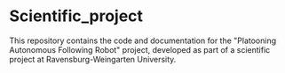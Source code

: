# Scientific_project
This repository contains the code and documentation for the "Platooning Autonomous Following Robot" project, developed as part of a scientific project at Ravensburg-Weingarten University. 

